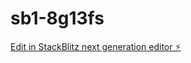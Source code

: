 # sb1-8g13fs

[Edit in StackBlitz next generation editor ⚡️](https://stackblitz.com/~/github.com/DEVILVANIT/sb1-8g13fs)